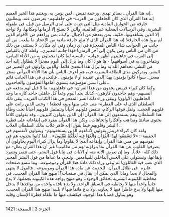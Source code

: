 ------------------------------------------------------------------------

إنه هذا القرآن.. بصائر تهدي، ورحمة تفيض.. لمن يؤمن به، ويغتنم هذا الخير
العميم..  
إنه هذا القرآن الذي كان الجاهلون من العرب- في جاهليتهم- يعرضون عنه،
ويطلبون خارقة من الخوارق المادية مثل التي جرت على أيدي الرسل من قبل، في
طفولة البشرية، وفي الرسالات المحلية غير العالمية، والتي لا تصلح إلا
لزمانها ومكانها، ولا تواجه إلا الذين يشاهدونها، فكيف بمن بعدهم من
الأجيال، وكيف بمن وراءهم من الأقوام الذين لم يروا هذه الخارقة! إنه هذا
القرآن الذي لا تبلغ خارقة مادية من الإعجاز ما يبلغه.. من أي جانب من
الجوانب شاء الناس المعجزة في أي زمان وفي أي مكان.. لا يستثنى من ذلك من
كان من الناس ومن يكون إلى آخر الزمان! فهذا جانبه التعبيري.. ولعله كان
بالقياس إلى العرب في جاهليتهم أظهر جوانبه- بالنسبة لما كانوا يحفلون به
من الأداء البياني، ويتفاخرون به في أسواقهم! - ها هو ذا كان وما يزال إلى
اليوم معجزاً لا يتطاول إليه أحد من البشر. تحداهم الله به وما يزال هذا
التحدي قائماً. والذين يزاولون فن التعبير من البشر، ويدركون مدى الطاقة
البشرية فيه، هم أعرف الناس بأن هذا الأداء القرآني معجز معجز.. سواء كانوا
يؤمنون بهذا الدين عقيدة أو لا يؤمنون.. فالتحدي في هذا الجانب قائم على
أسس موضوعية يستوي أمامها المؤمنون والجاحدون..  
وكما كان كبراء قريش يجدون من هذا القرآن- في جاهليتهم- ما لا قبل لهم
بدفعه عن أنفسهم- وهم جاحدون كارهون- كذلك يجد اليوم وغداً كل جاهلي جاحد
كاره ما وجد الجاهليون الأولون! ويبقى وراء ذلك السر المعجز في هذا الكتاب
الفريد.. يبقى ذلك السلطان الذي له على الفطرة- متى خلي بينها وبينه
لحظة! - وحتى الذين رانت على قلوبهم الحجب، وثقل فوقها الركام، تنتفض
قلوبهم أحياناً وتتململ قلوبهم أحياناً تحت وطأة هذا السلطان وهم يستمعون إلى
هذا القرآن! إن الذين يقولون كثيرون.. وقد يقولون كلاماً يحتوي مبادئ ومذاهب
وأفكارا واتجاهات.. ولكن هذا القرآن ينفرد في إيقاعاته على فطرة البشر
وقلوبهم فيما يقول! إنه قاهر غلاب بذلك السلطان الغلاب! ..  
ولقد كان كبراء قريش يقولون لأتباعهم الذين يستخفونهم- ويقولون لأنفسهم في
الحقيقة-: «لا تَسْمَعُوا لِهذَا الْقُرْآنِ وَالْغَوْا فِيهِ لَعَلَّكُمْ تَغْلِبُونَ» .. لما كانوا
يجدونه هم في نفوسهم من مس هذا القرآن وإيقاعه الذي لا يقاوم! وما يزال
كبراء اليوم يحاولون أن يصرفوا القلوب عن هذا القرآن بما ينزلونه لهم من
مكاتيب! غير أن هذا القرآن يظل- مع ذلك كله- غلاباً.. وما إن تعرض الآية منه
أو الآيات في ثنايا قول البشر، حتى تتميز وتنفرد بإيقاعها، وتستولي على
الحس الداخلي للسامعين، وتنحي ما عداها من قول البشر المحير الذي تعب فيه
القائلون! ثم يبقى وراء ذلك مادة هذا القرآن وموضوعه.. وما تتسع صفحات
عابرة- في ظلال القرآن- للحديث عن مادة هذا القرآن وموضوعه.. فالقول لا
ينتهي والمجال لا يحد! وماذا الذي يمكن أن يقال في صفحات؟! منهج هذا القرآن
العجيب، في مخاطبة الكينونة البشرية بحقائق الوجود.. وهو منهج يواجه هذه
الكينونة بجملتها، لا يدع جانباً واحداً منها لا يخاطبه في السياق الواحد،
ولا يدع نافذة واحدة من نوافذها لا يدخل منها إليها ولا يدع خاطراً فيها لا
يجاوبه، ولا يدع هاتفاً فيها لا يلبيه! منهج هذا القرآن العجيب، وهو يتناول
قضايا هذا الوجود، فيكشف منها ما تتلقاه فطرة الإنسان وقلبه

------------------------------------------------------------------------

الجزء: 3 ¦ الصفحة: 1421
